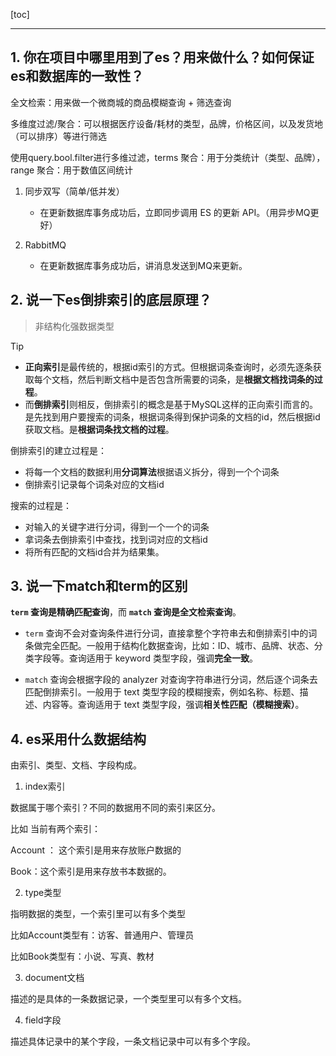 [toc]

---

## 1. 你在项目中哪里用到了es？用来做什么？如何保证es和数据库的一致性？

全文检索：用来做一个微商城的商品模糊查询 + 筛选查询

多维度过滤/聚合：可以根据医疗设备/耗材的类型，品牌，价格区间，以及发货地（可以排序）等进行筛选

使用query.bool.filter进行多维过滤，terms 聚合：用于分类统计（类型、品牌），range 聚合：用于数值区间统计



1. 同步双写（简单/低并发）

   - 在更新数据库事务成功后，立即同步调用 ES 的更新 API。（用异步MQ更好）

2. RabbitMQ

   - 在更新数据库事务成功后，讲消息发送到MQ来更新。

   



## 2. 说一下es倒排索引的底层原理？

> 非结构化强数据类型

> [!tip]  
>
> -  **正向索引**是最传统的，根据id索引的方式。但根据词条查询时，必须先逐条获取每个文档，然后判断文档中是否包含所需要的词条，是**根据文档找词条的过程**。 
> -  而**倒排索引**则相反，倒排索引的概念是基于MySQL这样的正向索引而言的。是先找到用户要搜索的词条，根据词条得到保护词条的文档的id，然后根据id获取文档。是**根据词条找文档的过程**。 

倒排索引的建立过程是：

- 将每一个文档的数据利用**分词算法**根据语义拆分，得到一个个词条
- 倒排索引记录每个词条对应的文档id

搜索的过程是：

- 对输入的关键字进行分词，得到一个一个的词条
- 拿词条去倒排索引中查找，找到词对应的文档id
- 将所有匹配的文档id合并为结果集。



## 3. 说一下match和term的区别

**`term` 查询是精确匹配查询**，而 **`match` 查询是全文检索查询**。

- `term` 查询不会对查询条件进行分词，直接拿整个字符串去和倒排索引中的词条做完全匹配。一般用于结构化数据查询，比如：ID、城市、品牌、状态、分类字段等。查询适用于 keyword 类型字段，强调**完全一致**。

- `match` 查询会根据字段的 analyzer 对查询字符串进行分词，然后逐个词条去匹配倒排索引。一般用于 text 类型字段的模糊搜索，例如名称、标题、描述、内容等。查询适用于 text 类型字段，强调**相关性匹配（模糊搜索）**。



## 4. es采用什么数据结构

由索引、类型、文档、字段构成。

1. index索引

数据属于哪个索引？不同的数据用不同的索引来区分。

比如 当前有两个索引：

 Account ： 这个索引是用来存放账户数据的

 Book：这个索引是用来存放书本数据的。

2. type类型

指明数据的类型，一个索引里可以有多个类型

比如Account类型有：访客、普通用户、管理员

比如Book类型有：小说、写真、教材

3. document文档

描述的是具体的一条数据记录，一个类型里可以有多个文档。

4. field字段

描述具体记录中的某个字段，一条文档记录中可以有多个字段。